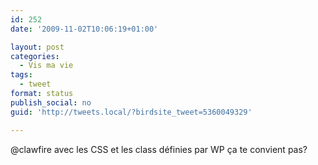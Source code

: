 ```yaml
---
id: 252
date: '2009-11-02T10:06:19+01:00'

layout: post
categories:
  - Vis ma vie
tags:
  - tweet
format: status
publish_social: no
guid: 'http://tweets.local/?birdsite_tweet=5360049329'

---
```


@clawfire avec les CSS et les class définies par WP ça te convient pas?